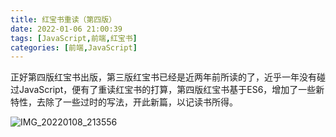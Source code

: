 ```yaml
---
title: 红宝书重读（第四版）
date: 2022-01-06 21:00:39
tags: [JavaScript,前端,红宝书]
categories: [前端,JavaScript]
---
```



正好第四版红宝书出版，第三版红宝书已经是近两年前所读的了，近乎一年没有碰过JavaScript，便有了重读红宝书的打算，第四版红宝书基于ES6，增加了一些新特性，去除了一些过时的写法，开此新篇，以记读书所得。


![IMG_20220108_213556](https://raw.githubusercontent.com/HUMBLEDADDY/ImageHosting/master/img/IMG_20220108_213556.jpg)